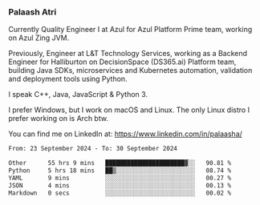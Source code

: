 ### Palaash Atri

Currently Quality Engineer I at Azul for Azul Platform Prime team, working on Azul Zing JVM. 

Previously, Engineer at L&T Technology Services, working as a Backend Engineer for Halliburton on DecisionSpace (DS365.ai) Platform team, building Java SDKs, microservices and Kubernetes automation, validation and deployment tools using Python.

I speak C++, Java, JavaScript & Python 3.

I prefer Windows, but I work on macOS and Linux. The only Linux distro I prefer working on is Arch btw.

You can find me on LinkedIn at: https://www.linkedin.com/in/palaasha/

<!--START_SECTION:waka-->

```txt
From: 23 September 2024 - To: 30 September 2024

Other      55 hrs 9 mins   ██████████████████████▓░░   90.81 %
Python     5 hrs 18 mins   ██▒░░░░░░░░░░░░░░░░░░░░░░   08.74 %
YAML       9 mins          ░░░░░░░░░░░░░░░░░░░░░░░░░   00.27 %
JSON       4 mins          ░░░░░░░░░░░░░░░░░░░░░░░░░   00.13 %
Markdown   0 secs          ░░░░░░░░░░░░░░░░░░░░░░░░░   00.02 %
```

<!--END_SECTION:waka-->
